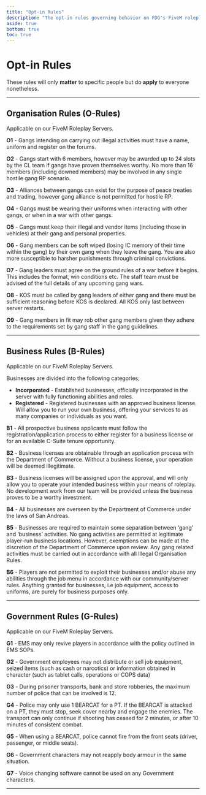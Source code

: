 ```yaml
---
title: "Opt-in Rules"
description: "The opt-in rules governing behavior on FDG's FiveM roleplay server and FDG generally"
aside: true
bottom: true
toc: true
---
```

# Opt-in Rules

These rules will only **matter** to specific people but do **apply** to everyone nonetheless.

---

## Organisation Rules (O-Rules)

Applicable on our FiveM Roleplay Servers.

**O1** - Gangs intending on carrying out illegal activities must have a name, uniform and register on the forums.

**O2** - Gangs start with 6 members, however may be awarded up to 24 slots by the CL team if gangs have proven themselves worthy. No more than 16 members (including downed members) may be involved in any single hostile gang RP scenario.

**O3** - Alliances between gangs can exist for the purpose of peace treaties and trading, however gang alliance is not permitted for hostile RP.

**O4** - Gangs must be wearing their uniforms when interacting with other gangs, or when in a war with other gangs.

**O5** - Gangs must keep their illegal and vendor items (including those in vehicles) at their gang and personal properties.

**O6** - Gang members can be soft wiped (losing IC memory of their time within the gang) by their own gang when they leave the gang. You are also more susceptible to harsher punishments through criminal convictions.

**O7** - Gang leaders must agree on the ground rules of a war before it begins. This includes the format, win conditions etc. The staff team must be advised of the full details of any upcoming gang wars.

**O8** - KOS must be called by gang leaders of either gang and there must be sufficient reasoning before KOS is declared. All KOS only last between server restarts.

**O9** - Gang members in fit may rob other gang members given they adhere to the requirements set by gang staff in the gang guidelines.

---

## Business Rules (B-Rules)

Applicable on our FiveM Roleplay Servers.

Businesses are divided into the following categories; 
- **Incorporated** - Established businesses, officially incorporated in the server with fully functioning abilities and roles.
- **Registered** - Registered businesses with an approved business license. Will allow you to run your own business, offering your services to as many companies or individuals as you want.

**B1** - All prospective business applicants must follow the registration/application process to either register for a business license or for an available C-Suite tenure opportunity.

**B2** - Business licenses are obtainable through an application process with the Department of Commerce. Without a business license, your operation will be deemed illegitimate.

**B3** - Business licenses will be assigned upon the approval, and will only allow you to operate your intended business within your means of roleplay. No development work from our team will be provided unless the business proves to be a worthy investment.

**B4** - All businesses are overseen by the Department of Commerce under the laws of San Andreas. 

**B5** - Businesses are required to maintain some separation between ‘gang’ and ‘business’ activities. No gang activities are permitted at legitimate player-run business locations. However, exemptions can be made at the discretion of the Department of Commerce upon review. Any gang related activities must be carried out in accordance with all Illegal Organisation Rules.

**B6** - Players are not permitted to exploit their businesses and/or abuse any abilities through the job menu in accordance with our community/server rules. Anything granted for businesses, i.e job equipment, access to uniforms, are purely for business purposes only.

---

## Government Rules (G-Rules)

Applicable on our FiveM Roleplay Servers.

**G1** - EMS may only revive players in accordance with the policy outlined in EMS SOPs.

**G2** - Government employees may not distribute or sell job equipment, seized items (such as cash or narcotics) or information obtained in character (such as tablet calls, operations or COPS data)

**G3** - During prisoner transports, bank and store robberies, the maximum number of police that can be involved is 12. 

**G4** - Police may only use 1 BEARCAT for a PT. If the BEARCAT is attacked on a PT, they must stop, seek cover nearby and engage the enemies. The transport can only continue if shooting has ceased for 2 minutes, or after 10 minutes of consistent combat.

**G5** - When using a BEARCAT, police cannot fire from the front seats (driver, passenger, or middle seats). 

**G6** - Government characters may not reapply body armour in the same situation.

**G7** - Voice changing software cannot be used on any Government characters.

---

